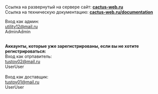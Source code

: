 
Ссылка на развернутый на сервере сайт: <a href="http://cactus-web.ru"><b>cactus-web.ru</b> </a> <br>
Ссылка на техническую документацию: <a href="http://cactus-web.ru/documentation"> <b>cactus-web.ru/documentation</b> </a> <br>

Вход как админ: <br>utility12@mail.ru<br>    AdminAdmin<br><br>

<strong>Аккаунты, которые уже зарегистрированы, если вы не хотите регистрироваться:</strong><br>
Вход как отрпавитель: <br>tustov02@mail.ru<br>  UserUser<br><br>
Вход как доставщик:<br> tustov01@mail.ru<br>  UserUser<br>
